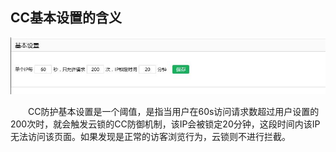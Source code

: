 ## CC基本设置的含义

![](/assets/CC基本设置.jpg)

&emsp;&emsp;CC防护基本设置是一个阈值，是指当用户在60s访问请求数超过用户设置的200次时，就会触发云锁的CC防御机制，该IP会被锁定20分钟，这段时间内该IP无法访问该页面。如果发现是正常的访客浏览行为，云锁则不进行拦截。